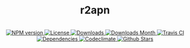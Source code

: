 <h1 align="center">r2apn</h1>

<div align="center">
  <strong></strong>
</div>

<br />

<div align="center">
  <!-- NPM version -->
  <a href="https://npmjs.org/package/r2apn" target="_blank">
    <img src="https://img.shields.io/npm/v/r2apn.svg" alt="NPM version" />
  </a>
  <!-- License -->
  <a href="https://npmjs.org/package/r2apn" target="_blank">
    <img src="https://img.shields.io/npm/l/r2apn.svg" alt="License" />
  </a>
  <!-- Downloads -->
  <a href="https://npmjs.org/package/r2apn" target="_blank">
    <img src="https://img.shields.io/npm/dt/r2apn.svg" alt="Downloads" />
  </a>
  <!-- Downloads Month -->
  <a href="https://npmjs.org/package/r2apn" target="_blank">
    <img src="https://img.shields.io/npm/dm/r2apn.svg" alt="Downloads Month" />
  </a>
  <!-- Travis CI -->
  <a href="https://travis-ci.org/r2js/r2apn" target="_blank">
    <img src="https://img.shields.io/travis/r2js/r2apn.svg" alt="Travis CI" />
  </a>
  <!-- Dependencies -->
  <a href="https://david-dm.org/r2js/r2apn" target="_blank">
    <img src="https://img.shields.io/david/r2js/r2apn.svg" alt="Dependencies" />
  </a>
  <!-- Codeclimate -->
  <a href="https://codeclimate.com/github/r2js/r2apn" target="_blank">
    <img src="https://img.shields.io/codeclimate/github/r2js/r2apn.svg" alt="Codeclimate" />
  </a>
  <!-- Github Stars -->
  <a href="https://github.com/r2js/r2apn" target="_blank">
    <img src="https://img.shields.io/github/stars/r2js/r2apn.svg?label=%E2%98%85" alt="Github Stars" />
  </a>
</div>

<br />
